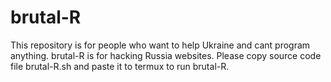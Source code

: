 # brutal-R
This repository is for people who want to
help Ukraine and cant program anything.
brutal-R is for hacking Russia websites.
Please copy source code file brutal-R.sh 
and paste it to termux to run brutal-R.



